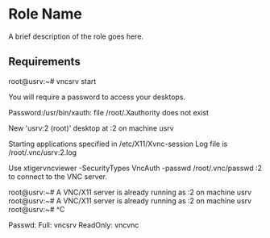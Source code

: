 Role Name
=========

A brief description of the role goes here.

Requirements
------------

root@usrv:~# vncsrv start

You will require a password to access your desktops.

Password:/usr/bin/xauth:  file /root/.Xauthority does not exist

New 'usrv:2 (root)' desktop at :2 on machine usrv

Starting applications specified in /etc/X11/Xvnc-session
Log file is /root/.vnc/usrv:2.log

Use xtigervncviewer -SecurityTypes VncAuth -passwd /root/.vnc/passwd :2 to connect to the VNC server.

root@usrv:~#
A VNC/X11 server is already running as :2 on machine usrv
root@usrv:~# A VNC/X11 server is already running as :2 on machine usrv
root@usrv:~# ^C

Passwd:
Full: vncsrv
ReadOnly: vncvnc